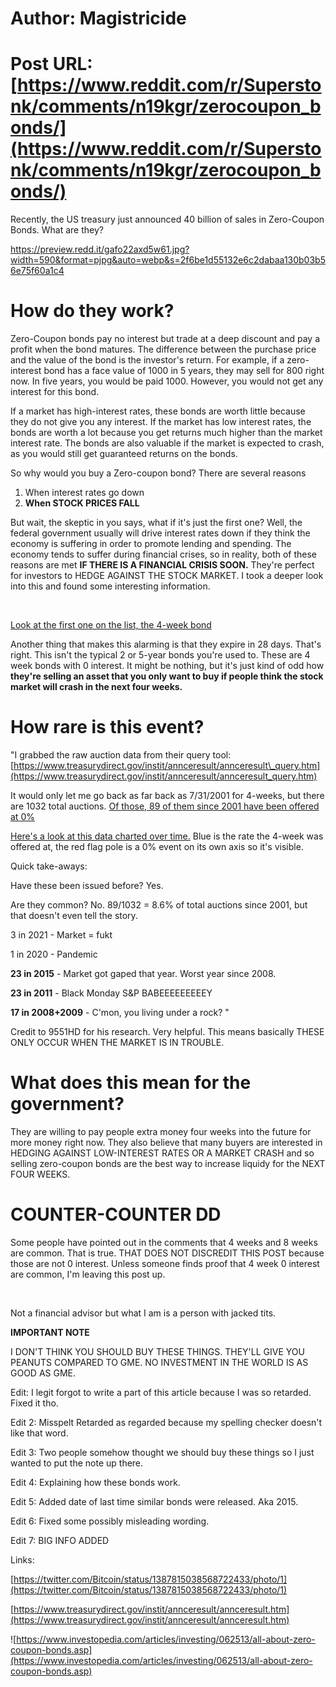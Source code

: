 # Author: Magistricide
# Post URL: [https://www.reddit.com/r/Superstonk/comments/n19kgr/zerocoupon_bonds/](https://www.reddit.com/r/Superstonk/comments/n19kgr/zerocoupon_bonds/)


Recently, the US treasury just announced 40 billion of sales in Zero-Coupon Bonds. What are they?

https://preview.redd.it/gafo22axd5w61.jpg?width=590&format=pjpg&auto=webp&s=2f6be1d55132e6c2dabaa130b03b56e75f60a1c4

# How do they work?

Zero-Coupon bonds pay no interest but trade at a deep discount and pay a profit when the bond matures. The difference between the purchase price and the value of the bond is the investor's return. For example, if a zero-interest bond has a face value of 1000 in 5 years, they may sell for 800 right now. In five years, you would be paid 1000. However, you would not get any interest for this bond.

If a market has high-interest rates, these bonds are worth little because they do not give you any interest. If the market has low interest rates, the bonds are worth a lot because you get returns much higher than the market interest rate. The bonds are also valuable if the market is expected to crash, as you would still get guaranteed returns on the bonds.

So why would you buy a Zero-coupon bond? There are several reasons

1. When interest rates go down
2. **When STOCK PRICES FALL**

But wait, the skeptic in you says, what if it's just the first one? Well, the federal government usually will drive interest rates down if they think the economy is suffering in order to promote lending and spending. The economy tends to suffer during financial crises, so in reality, both of these reasons are met **IF THERE IS A FINANCIAL CRISIS SOON.** They're perfect for investors to HEDGE AGAINST THE STOCK MARKET. I took a deeper look into this and found some interesting information.

&#x200B;

[Look at the first one on the list, the 4-week bond](https://preview.redd.it/9zdq6nm4e5w61.jpg?width=770&format=pjpg&auto=webp&s=3cc63b8aed57f43f8b7891446fb79a6debdc742d)

Another thing that makes this alarming is that they expire in 28 days. That's right. This isn't the typical 2 or 5-year bonds you're used to. These are 4 week bonds with 0 interest. It might be nothing, but it's just kind of odd how **they're selling an asset that you only want to buy if people think the stock market will crash in the next four weeks.**

# How rare is this event?

 

"I grabbed the raw auction data from their query tool: [https://www.treasurydirect.gov/instit/annceresult/annceresult\_query.htm](https://www.treasurydirect.gov/instit/annceresult/annceresult_query.htm)

It would only let me go back as far back as 7/31/2001 for 4-weeks, but there are 1032 total auctions. [Of those, 89 of them since 2001 have been offered at 0%](https://ibb.co/W6C6rnQ)

[Here's a look at this data charted over time.](https://ibb.co/CM3fz7C) Blue is the rate the 4-week was offered at, the red flag pole is a 0% event on its own axis so it's visible.

Quick take-aways:

Have these been issued before? Yes.

Are they common? No. 89/1032 = 8.6% of total auctions since 2001, but that doesn't even tell the story.

3 in 2021 - Market = fukt

1 in 2020 - Pandemic

**23 in 2015** \- Market got gaped that year. Worst year since 2008.

**23 in 2011** \- Black Monday S&P BABEEEEEEEEEY

**17 in 2008+2009** \- C'mon, you living under a rock? "

Credit to 9551HD for his research. Very helpful. This means basically THESE ONLY OCCUR WHEN THE MARKET IS IN TROUBLE.

# What does this mean for the government?

They are willing to pay people extra money four weeks into the future for more money right now. They also believe that many buyers are interested in HEDGING AGAINST LOW-INTEREST RATES OR A MARKET CRASH and so selling zero-coupon bonds are the best way to increase liquidy for the NEXT FOUR WEEKS.

# COUNTER-COUNTER DD

Some people have pointed out in the comments that 4 weeks and 8 weeks are common. That is true. THAT DOES NOT DISCREDIT THIS POST because those are not 0 interest. Unless someone finds proof that 4 week 0 interest are common, I'm leaving this post up.

&#x200B;

Not a financial advisor but what I am is a person with jacked tits.

**IMPORTANT NOTE**

I DON'T THINK YOU SHOULD BUY THESE THINGS. THEY'LL GIVE YOU PEANUTS COMPARED TO GME. NO INVESTMENT IN THE WORLD IS AS GOOD AS GME.

Edit: I legit forgot to write a part of this article because I was so retarded. Fixed it tho.

Edit 2: Misspelt Retarded as regarded because my spelling checker doesn't like that word.

Edit 3: Two people somehow thought we should buy these things so I just wanted to put the note up there.

Edit 4: Explaining how these bonds work.

Edit 5: Added date of last time similar bonds were released. Aka 2015.

Edit 6: Fixed some possibly misleading wording.

Edit 7: BIG INFO ADDED

Links:

[https://twitter.com/Bitcoin/status/1387815038568722433/photo/1](https://twitter.com/Bitcoin/status/1387815038568722433/photo/1)

[https://www.treasurydirect.gov/instit/annceresult/annceresult.htm](https://www.treasurydirect.gov/instit/annceresult/annceresult.htm)

![https://www.investopedia.com/articles/investing/062513/all-about-zero-coupon-bonds.asp](https://www.investopedia.com/articles/investing/062513/all-about-zero-coupon-bonds.asp)